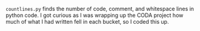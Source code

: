 `countlines.py` finds the number of code, comment, and whitespace lines in python code. I got curious as I was wrapping up the CODA project how much of what I had written fell in each bucket, so I coded this up.
